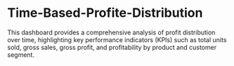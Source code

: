 # Time-Based-Profite-Distribution
This dashboard provides a comprehensive analysis of profit distribution over time, highlighting key performance indicators (KPIs) such as total units sold, gross sales, gross profit, and profitability by product and customer segment.
